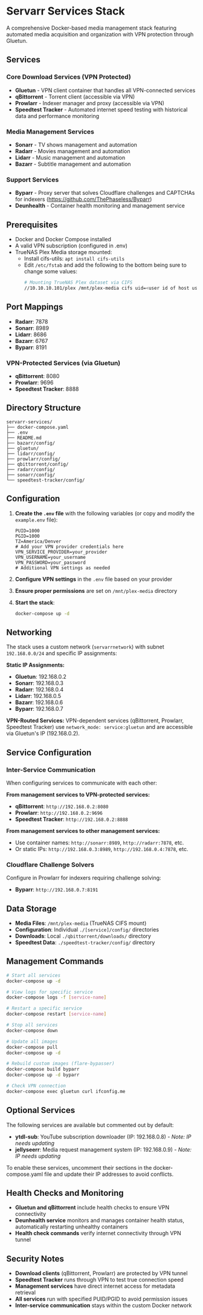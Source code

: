 # Servarr Services Stack

A comprehensive Docker-based media management stack featuring automated media acquisition and organization with VPN protection through Gluetun.

## Services

### Core Download Services (VPN Protected)
- **Gluetun** - VPN client container that handles all VPN-connected services
- **qBittorrent** - Torrent client (accessible via VPN)
- **Prowlarr** - Indexer manager and proxy (accessible via VPN)
- **Speedtest Tracker** - Automated internet speed testing with historical data and performance monitoring

### Media Management Services
- **Sonarr** - TV shows management and automation
- **Radarr** - Movies management and automation  
- **Lidarr** - Music management and automation
- **Bazarr** - Subtitle management and automation

### Support Services
- **Byparr** - Proxy server that solves Cloudflare challenges and CAPTCHAs for indexers (https://github.com/ThePhaseless/Byparr)
- **Deunhealth** - Container health monitoring and management service

## Prerequisites

- Docker and Docker Compose installed
- A valid VPN subscription (configured in .env)
- TrueNAS Plex Media storage mounted:
	- Install cifs-utils: `apt install cifs-utils`
	- Edit `/etc/fstab` and add the following to the bottom being sure to change some values: 
		```bash
		# Mounting TrueNAS Plex dataset via CIFS
		//10.10.10.101/plex /mnt/plex-media cifs uid=<user id of host user (e.g., `id plex`)>,gid=<group id of host user (e.g., `id plex`)>,username=<truenas user>,password=<truenas password>,iocharset=utf8 0 0
		```

## Port Mappings

- **Radarr**: 7878
- **Sonarr**: 8989
- **Lidarr**: 8686
- **Bazarr**: 6767
- **Byparr**: 8191

### VPN-Protected Services (via Gluetun)
- **qBittorrent**: 8080
- **Prowlarr**: 9696
- **Speedtest Tracker**: 8888

## Directory Structure

```
servarr-services/
├── docker-compose.yaml
├── .env
├── README.md
├── bazarr/config/
├── gluetun/
├── lidarr/config/
├── prowlarr/config/
├── qbittorrent/config/
├── radarr/config/
├── sonarr/config/
└── speedtest-tracker/config/
```

## Configuration

1. **Create the `.env` file** with the following variables (or copy and modify the `example.env` file):
   ```env
   PUID=1000
   PGID=1000
   TZ=America/Denver
   # Add your VPN provider credentials here
   VPN_SERVICE_PROVIDER=your_provider
   VPN_USERNAME=your_username
   VPN_PASSWORD=your_password
   # Additional VPN settings as needed
   ```

2. **Configure VPN settings** in the `.env` file based on your provider

3. **Ensure proper permissions** are set on `/mnt/plex-media` directory

4. **Start the stack**:
   ```bash
   docker-compose up -d
   ```

## Networking

The stack uses a custom network (`servarrnetwork`) with subnet `192.168.0.0/24` and specific IP assignments:

**Static IP Assignments:**
- **Gluetun**: 192.168.0.2
- **Sonarr**: 192.168.0.3
- **Radarr**: 192.168.0.4
- **Lidarr**: 192.168.0.5
- **Bazarr**: 192.168.0.6
- **Byparr**: 192.168.0.7

**VPN-Routed Services:**
VPN-dependent services (qBittorrent, Prowlarr, Speedtest Tracker) use `network_mode: service:gluetun` and are accessible via Gluetun's IP (192.168.0.2).

## Service Configuration

### Inter-Service Communication
When configuring services to communicate with each other:

**From management services to VPN-protected services:**
- **qBittorrent**: `http://192.168.0.2:8080`
- **Prowlarr**: `http://192.168.0.2:9696`
- **Speedtest Tracker**: `http://192.168.0.2:8888`

**From management services to other management services:**
- Use container names: `http://sonarr:8989`, `http://radarr:7878`, etc.
- Or static IPs: `http://192.168.0.3:8989`, `http://192.168.0.4:7878`, etc.

### Cloudflare Challenge Solvers
Configure in Prowlarr for indexers requiring challenge solving:
- **Byparr**: `http://192.168.0.7:8191`

## Data Storage

- **Media Files**: `/mnt/plex-media` (TrueNAS CIFS mount)
- **Configuration**: Individual `./[service]/config/` directories  
- **Downloads**: Local `./qbittorrent/downloads/` directory
- **Speedtest Data**: `./speedtest-tracker/config/` directory

## Management Commands

```bash
# Start all services
docker-compose up -d

# View logs for specific service
docker-compose logs -f [service-name]

# Restart a specific service
docker-compose restart [service-name]

# Stop all services
docker-compose down

# Update all images
docker-compose pull
docker-compose up -d

# Rebuild custom images (flare-bypasser)
docker-compose build byparr
docker-compose up -d byparr

# Check VPN connection
docker-compose exec gluetun curl ifconfig.me
```

## Optional Services

The following services are available but commented out by default:

- **ytdl-sub**: YouTube subscription downloader (IP: 192.168.0.8) - *Note: IP needs updating*
- **jellyseerr**: Media request management system (IP: 192.168.0.9) - *Note: IP needs updating*

To enable these services, uncomment their sections in the docker-compose.yaml file and update their IP addresses to avoid conflicts.

## Health Checks and Monitoring

- **Gluetun and qBittorrent** include health checks to ensure VPN connectivity
- **Deunhealth service** monitors and manages container health status, automatically restarting unhealthy containers
- **Health check commands** verify internet connectivity through VPN tunnel

## Security Notes

- **Download clients** (qBittorrent, Prowlarr) are protected by VPN tunnel
- **Speedtest Tracker** runs through VPN to test true connection speed
- **Management services** have direct internet access for metadata retrieval
- **All services** run with specified PUID/PGID to avoid permission issues
- **Inter-service communication** stays within the custom Docker network